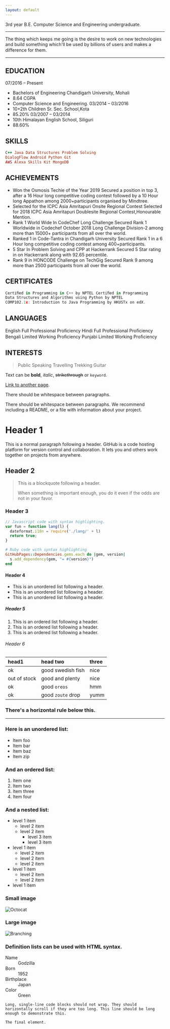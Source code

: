 ```yaml
---
layout: default
---
```


3rd year B.E. Computer Science and Engineering undergraduate.

* * *
The thing which keeps me going is the desire to work on new technologies and build something which'll be used by billions of users and makes a diﬀerence for them.

* * *

## EDUCATION

07/2016 – Present
- Bachelors of Engineering Chandigarh University, Mohali
 - 8.64 CGPA
- Computer Science and Engineering.
03/2014 – 03/2016
- 10+2th Children Sr. Sec. School,Kota
 - 85.20%
03/2007 – 03/2014
- 10th Himalayan English School, Siliguri
 - 88.60%

## SKILLS

```ruby
C++ Java Data Structures Problem Solving
DialogFlow Android Python Git
AWS Alexa Skills Kit MongoDB
```

## ACHIEVEMENTS 

- Won the Osmosis Techie of the Year 2019 Secured a position in top 3, after a 16 Hour long competitive coding contest followed by a 10 Hour long Appathon among 2000+participants organised by Mindtree.
- Selected for the ICPC Asia Amritapuri Onsite Regional Contest Selected for 2018 ICPC Asia Amritapuri Doublesite Regional Contest,Honourable Mention.
- Rank 1 World Wide In CodeChef Long Challenge Secured Rank 1 Worldwide in Codechef October 2018 Long Challenge Division-2 among more than 15000+ participants from all over the world. 
- Ranked 1 in Code-Tantra in Chandigarh University Secured Rank 1 in a 6 Hour long competitive coding contest among 400+participants.
- 5 Star In Problem Solving and CPP at Hackerrank Secured 5 Star rating in on Hackerrank along with 92.65 percentile.
- Rank 9 in HONCODE Challenge on TechGig Secured Rank 9 among more than 2500 participants from all over the world.

## CERTIFICATES 

```js
Certiﬁed in Programming in C++ by NPTEL Certiﬁed in Programming
Data Structures and Algorithms using Python by NPTEL
COMP102.1x: Introduction to Java Programming by HKUSTx on edX.
```
## LANGUAGES

English Full Professional Proﬁciency
Hindi Full Professional Proﬁciency
Bengali Limited Working Proﬁciency
Punjabi Limited Working Proﬁciency

## INTERESTS

>Public Speaking
>Travelling 
>Trekking 
>Guitar





Text can be **bold**, _italic_, ~~strikethrough~~ or `keyword`.

[Link to another page](./another-page.html).

There should be whitespace between paragraphs.

There should be whitespace between paragraphs. We recommend including a README, or a file with information about your project.

# Header 1

This is a normal paragraph following a header. GitHub is a code hosting platform for version control and collaboration. It lets you and others work together on projects from anywhere.

## Header 2

> This is a blockquote following a header.
>
> When something is important enough, you do it even if the odds are not in your favor.

### Header 3

```js
// Javascript code with syntax highlighting.
var fun = function lang(l) {
  dateformat.i18n = require('./lang/' + l)
  return true;
}
```

```ruby
# Ruby code with syntax highlighting
GitHubPages::Dependencies.gems.each do |gem, version|
  s.add_dependency(gem, "= #{version}")
end
```

#### Header 4

*   This is an unordered list following a header.
*   This is an unordered list following a header.
*   This is an unordered list following a header.

##### Header 5

1.  This is an ordered list following a header.
2.  This is an ordered list following a header.
3.  This is an ordered list following a header.

###### Header 6

| head1        | head two          | three |
|:-------------|:------------------|:------|
| ok           | good swedish fish | nice  |
| out of stock | good and plenty   | nice  |
| ok           | good `oreos`      | hmm   |
| ok           | good `zoute` drop | yumm  |

### There's a horizontal rule below this.

* * *

### Here is an unordered list:

*   Item foo
*   Item bar
*   Item baz
*   Item zip

### And an ordered list:

1.  Item one
1.  Item two
1.  Item three
1.  Item four

### And a nested list:

- level 1 item
  - level 2 item
  - level 2 item
    - level 3 item
    - level 3 item
- level 1 item
  - level 2 item
  - level 2 item
  - level 2 item
- level 1 item
  - level 2 item
  - level 2 item
- level 1 item

### Small image

![Octocat](https://github.githubassets.com/images/icons/emoji/octocat.png)

### Large image

![Branching](https://guides.github.com/activities/hello-world/branching.png)


### Definition lists can be used with HTML syntax.

<dl>
<dt>Name</dt>
<dd>Godzilla</dd>
<dt>Born</dt>
<dd>1952</dd>
<dt>Birthplace</dt>
<dd>Japan</dd>
<dt>Color</dt>
<dd>Green</dd>
</dl>

```
Long, single-line code blocks should not wrap. They should horizontally scroll if they are too long. This line should be long enough to demonstrate this.
```

```
The final element.
```
